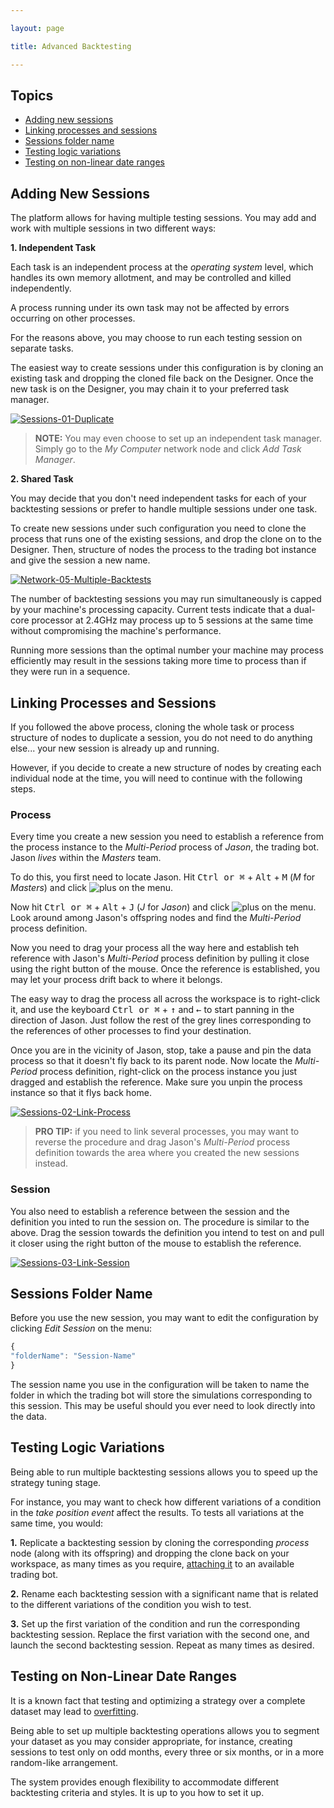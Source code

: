 ```yaml
---

layout: page

title: Advanced Backtesting

---
```


## Topics

* [Adding new sessions](#adding-new-sessions)
* [Linking processes and sessions](#linking-processes-and-sessions)
* [Sessions folder name](#sessions-folder-name)
* [Testing logic variations](#testing-logic-variations)
* [Testing on non-linear date ranges](#testing-on-non-linear-date-ranges)

## Adding New Sessions

The platform allows for having multiple testing sessions. You may add and work with multiple sessions in two different ways:

**1. Independent Task**

Each task is an independent process at the *operating system* level, which handles its own memory allotment, and may be controlled and killed independently.

A process running under its own task may not be affected by errors occurring on other processes.

For the reasons above, you may choose to run each testing session on separate tasks.

The easiest way to create sessions under this configuration is by cloning an existing task and dropping the cloned file back on the Designer. Once the new task is on the Designer, you may chain it to your preferred task manager.

[![Sessions-01-Duplicate](https://user-images.githubusercontent.com/13994516/70354911-23d8c000-1871-11ea-8a6c-552ab6e206ce.gif)](https://user-images.githubusercontent.com/13994516/70354911-23d8c000-1871-11ea-8a6c-552ab6e206ce.gif)

> **NOTE:** You may even choose to set up an independent task manager. Simply go to the *My Computer* network node and click *Add Task Manager*.

**2. Shared Task**

You may decide that you don't need independent tasks for each of your backtesting sessions or prefer to handle multiple sessions under one task.

To create new sessions under such configuration you need to clone the process that runs one of the existing sessions, and drop the clone on to the Designer. Then, structure of nodes the process to the trading bot instance and give the session a new name.

[![Network-05-Multiple-Backtests](https://user-images.githubusercontent.com/13994516/67272829-90644f00-f4bd-11e9-9559-3f01233ecee8.gif)](https://user-images.githubusercontent.com/13994516/67272829-90644f00-f4bd-11e9-9559-3f01233ecee8.gif)

The number of backtesting sessions you may run simultaneously is capped by your machine's processing capacity. Current tests indicate that a dual-core processor at 2.4GHz may process up to 5 sessions at the same time without compromising the machine's performance.

Running more sessions than the optimal number your machine may process efficiently may result in the sessions taking more time to process than if they were run in a sequence.

## Linking Processes and Sessions

If you followed the above process, cloning the whole task or process structure of nodes to duplicate a session, you do not need to do anything else... your new session is already up and running.

However, if you decide to create a new structure of nodes by creating each individual node at the time, you will need to continue with the following steps.

### Process

Every time you create a new session you need to establish a reference from the process instance to the *Multi-Period* process of *Jason*, the trading bot. Jason *lives* within the *Masters* team.

To do this, you first need to locate Jason. Hit <kbd>Ctrl or &#8984;</kbd> + <kbd>Alt</kbd> + <kbd>M</kbd> (*M* for *Masters*) and click ![plus](https://user-images.githubusercontent.com/13994516/70042962-121cc180-15c0-11ea-8322-018f78524f39.PNG) on the menu.

Now hit <kbd>Ctrl or &#8984;</kbd> + <kbd>Alt</kbd> + <kbd>J</kbd> (*J* for *Jason*) and click ![plus](https://user-images.githubusercontent.com/13994516/70042962-121cc180-15c0-11ea-8322-018f78524f39.PNG) on the menu. Look around among Jason's offspring nodes and find the *Multi-Period* process definition.

Now you need to drag your process all the way here and establish teh reference with Jason's *Multi-Period* process definition by pulling it close using the right button of the mouse. Once the reference is established, you may let your process drift back to where it belongs.

The easy way to drag the process all across the workspace is to right-click it, and use the keyboard <kbd>Ctrl or &#8984;</kbd> + <kbd>&#8593;</kbd> and <kbd>&#8592;</kbd> to start panning in the direction of Jason. Just follow the rest of the grey lines corresponding to the references of other processes to find your destination.

Once you are in the vicinity of Jason, stop, take a pause and pin the data process so that it doesn't fly back to its parent node. Now locate the *Multi-Period* process definition, right-click on the process instance you just dragged and establish the reference. Make sure you unpin the process instance so that it flys back home.

[![Sessions-02-Link-Process](https://user-images.githubusercontent.com/13994516/70355145-b2e5d800-1871-11ea-9bb3-49148772307c.gif)](https://user-images.githubusercontent.com/13994516/70355145-b2e5d800-1871-11ea-9bb3-49148772307c.gif)

> **PRO TIP:** if you need to link several processes, you may want to reverse the procedure and drag Jason's *Multi-Period* process definition towards the area where you created the new sessions instead.

### Session

You also need to establish a reference between the session and the definition you inted to run the session on. The procedure is similar to the above. Drag the session towards the definition you intend to test on and pull it closer using the right button of the mouse to establish the reference.

[![Sessions-03-Link-Session](https://user-images.githubusercontent.com/13994516/70355703-0e649580-1873-11ea-925e-1f0250148d2c.gif)](https://user-images.githubusercontent.com/13994516/70355703-0e649580-1873-11ea-925e-1f0250148d2c.gif)

## Sessions Folder Name

Before you use the new session, you may want to edit the configuration by clicking *Edit Session* on the menu:

```js
{
"folderName": "Session-Name"
}
```

The session name you use in the configuration will be taken to name the folder in which the trading bot will store the simulations corresponding to this session. This may be useful should you ever need to look directly into the data.

## Testing Logic Variations

Being able to run multiple backtesting sessions allows you to speed up the strategy tuning stage.

For instance, you may want to check how different variations of a condition in the *take position event* affect the results. To tests all variations at the same time, you would:

**1.** Replicate a backtesting session by cloning the corresponding *process* node (along with its offspring) and dropping the clone back on your workspace, as many times as you require, [attaching it](Designer-Interface#detachment-and-attachment-of-nodes) to an available trading bot.

**2.** Rename each backtesting session with a significant name that is related to the different variations of the condition you wish to test.

**3.** Set up the first variation of the condition and run the corresponding backtesting session. Replace the first variation with the second one, and launch the second backtesting session. Repeat as many times as desired.

## Testing on Non-Linear Date Ranges

It is a known fact that testing and optimizing a strategy over a complete dataset may lead to [overfitting](https://en.wikipedia.org/wiki/Overfitting).

Being able to set up multiple backtesting operations allows you to segment your dataset as you may consider appropriate, for instance, creating sessions to test only on odd months, every three or six months, or in a more random-like arrangement. 

The system provides enough flexibility to accommodate different backtesting criteria and styles. It is up to you how to set it up.